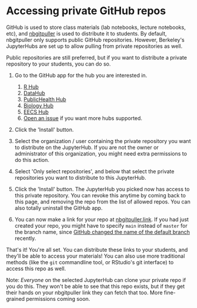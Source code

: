 # Accessing private GitHub repos

GitHub is used to store class materials (lab notebooks, lecture notebooks, etc), and
[nbgitpuller](https://jupyterhub.github.io/nbgitpuller/) is used to distribute it
to students. By default, nbgitpuller only supports public GitHub repositories. However,
Berkeley's JupyterHubs are set up to allow pulling from private repositories
as well.

Public repositories are still preferred, but if you want to distribute a private repository
to your students, you can do so.

1. Go to the GitHub app for the hub you are interested in.

   1. [R Hub](https://github.com/apps/berkeley-r-hub-private-repo)
   2. [DataHub](https://github.com/apps/berkeley-datahub-private-repo)
   3. [PublicHealth Hub](https://github.com/apps/public-health-datahub-private-repo)
   4. [Biology Hub](https://github.com/apps/berkeley-biology-hub-private-repo)
   5. [EECS Hub](https://github.com/apps/berkeley-eecs-hub-private-repo)
   3. [Open an issue](https://github.com/berkeley-dsep-infra/datahub/issues) if you
      want more hubs supported.

2. Click the 'Install' button.

3. Select the organization / user containing the private repository you want to distribute
   on the JupyterHub. If you are not the owner or administrator of this organization, you might
   need extra permissions to do this action.

4. Select 'Only select repositories', and below that select the private repositories you want
   to distribute to this JupyterHub.

5. Click the 'Install' button. The JupyterHub you picked now has access to this private repository.
   You can revoke this anytime by coming back to this page, and removing the repo from the list of
   allowed repos. You can also totally uninstall the GitHub app.

6. You can now make a link for your repo at [nbgitpuller.link](http://nbgitpuller.link). If you had
   just created your repo, you might have to specify `main` instead of `master` for the branch
   name, since [GitHub changed the name of the default branch](https://github.com/github/renaming)
   recently.

That's it! You're all set. You can distribute these links to your students, and they'll be
able to access your materials! You can also use more traditional methods (like the `git` commandline
tool, or RStudio's git interface) to access this repo as well.

Note: *Everyone* on the selected JupyterHub can clone your private repo if you
do this. They won't be able to see that this repo exists, but if they get their
hands on your nbgitpuller link they can fetch that too. More fine-grained
permissions coming soon.
